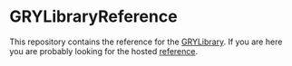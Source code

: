 # GRYLibraryReference

This repository contains the reference for the [GRYLibrary](https://github.com/anionDev/GRYLibrary).
If you are here you are probably looking for the hosted [reference](https://aniondev.github.io/GRYLibraryReference/).
